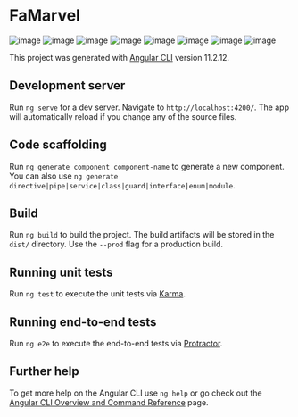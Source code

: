 # FaMarvel

![image](https://user-images.githubusercontent.com/54048170/121112156-683a7880-c7e6-11eb-8c98-d413338182a3.png)
![image](https://user-images.githubusercontent.com/54048170/121756416-5f042100-caf0-11eb-993c-86aab5d0164c.png)
![image](https://user-images.githubusercontent.com/54048170/121756429-688d8900-caf0-11eb-9ace-8ca83f985039.png)
![image](https://user-images.githubusercontent.com/54048170/121756440-704d2d80-caf0-11eb-964b-590ab7eaf991.png)
![image](https://user-images.githubusercontent.com/54048170/121756445-74794b00-caf0-11eb-96ef-e5cd542360d8.png)
![image](https://user-images.githubusercontent.com/54048170/121756520-c621d580-caf0-11eb-9fbf-393086b079b4.png)
![image](https://user-images.githubusercontent.com/54048170/121756528-d043d400-caf0-11eb-9c2c-5d443d055f3b.png)
![image](https://user-images.githubusercontent.com/54048170/121756539-d6d24b80-caf0-11eb-8689-93190c832893.png)





This project was generated with [Angular CLI](https://github.com/angular/angular-cli) version 11.2.12.

## Development server

Run `ng serve` for a dev server. Navigate to `http://localhost:4200/`. The app will automatically reload if you change any of the source files.

## Code scaffolding

Run `ng generate component component-name` to generate a new component. You can also use `ng generate directive|pipe|service|class|guard|interface|enum|module`.

## Build

Run `ng build` to build the project. The build artifacts will be stored in the `dist/` directory. Use the `--prod` flag for a production build.

## Running unit tests

Run `ng test` to execute the unit tests via [Karma](https://karma-runner.github.io).

## Running end-to-end tests

Run `ng e2e` to execute the end-to-end tests via [Protractor](http://www.protractortest.org/).

## Further help

To get more help on the Angular CLI use `ng help` or go check out the [Angular CLI Overview and Command Reference](https://angular.io/cli) page.

